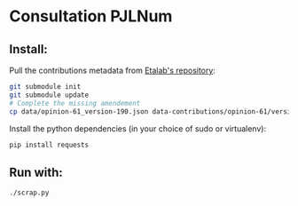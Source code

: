# Consultation PJLNum

## Install:

Pull the contributions metadata from [Etalab's repository](https://git.framasoft.org/etalab/opinions-republique-numerique):

```bash
git submodule init
git submodule update
# Complete the missing amendement
cp data/opinion-61_version-190.json data-contributions/opinion-61/version-190.json
```

Install the python dependencies (in your choice of sudo or virtualenv):

```bash
pip install requests
```

## Run with:

```bash
./scrap.py
```
